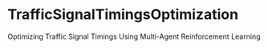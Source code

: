 # TrafficSignalTimingsOptimization
Optimizing Traffic Signal Timings Using Multi-Agent Reinforcement Learning
